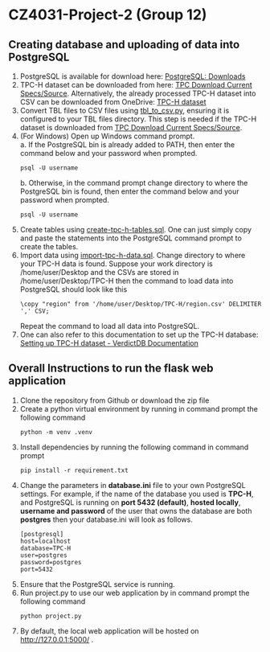 # CZ4031-Project-2 (Group 12)
## Creating database and uploading of data into PostgreSQL
1. PostgreSQL is available for download here: [PostgreSQL: Downloads](https://www.postgresql.org/download/) 
2. TPC-H dataset can be downloaded from here: [TPC Download Current Specs/Source](https://www.tpc.org/tpc_documents_current_versions/current_specifications5.asp). Alternatively, the already processed TPC-H dataset into CSV can be downloaded from OneDrive: [TPC-H dataset](https://entuedu-my.sharepoint.com/personal/royl0003_e_ntu_edu_sg/_layouts/15/onedrive.aspx?id=%2Fpersonal%2Froyl0003%5Fe%5Fntu%5Fedu%5Fsg%2FDocuments%2FTPC%2DH%20dataset&ga=1)
3. Convert TBL files to CSV files using [tbl_to_csv.py](https://github.com/fabecode/CZ4031-Project-2/blob/main/postgresql_scripts/tbl_to_csv.py), ensuring it is configured to your TBL files directory. This step is needed if the TPC-H dataset is downloaded from [TPC Download Current Specs/Source](https://www.tpc.org/tpc_documents_current_versions/current_specifications5.asp).
4. (For Windows) Open up Windows command prompt.  
    a. If the PostgreSQL bin is already added to PATH, then enter the command below and your password when prompted.   
    ```console
    psql -U username
    ```    
    b. Otherwise, in the command prompt change directory to where the PostgreSQL bin is found, then enter the command below and your password when prompted.   
    ```console
    psql -U username
    ``` 
5. Create tables using [create-tpc-h-tables.sql](https://github.com/fabecode/CZ4031-Project-2/blob/main/postgresql_scripts/create-tpc-h-tables.sql). One can just simply copy and paste the statements into the PostgreSQL command prompt to create the tables. 
6. Import data using [import-tpc-h-data.sql](https://github.com/fabecode/CZ4031-Project-2/blob/main/postgresql_scripts/import-tpc-h-data.sql). Change directory to where your TPC-H data is found. Suppose your work directory is /home/user/Desktop and the CSVs are stored in /home/user/Desktop/TPC-H then the command to load data into PostgreSQL should look like this
    ```console
    \copy "region" from '/home/user/Desktop/TPC-H/region.csv' DELIMITER ',' CSV;
    ``` 
    Repeat the command to load all data into PostgreSQL. 
7. One can also refer to this documentation to set up the TPC-H database: [Setting up TPC-H dataset - VerdictDB Documentation](https://docs.verdictdb.org/tutorial/tpch/#postgresql)

## Overall Instructions to run the flask web application
1. Clone the repository from Github or download the zip file
2. Create a python virtual environment by running in command prompt the following command
    ```console
    python -m venv .venv
    ``` 
3. Install dependencies by running the following command in command prompt
    ```console
    pip install -r requirement.txt
    ```
4. Change the parameters in **database.ini** file to your own PostgreSQL settings. For example, if the name of the database you used is **TPC-H**, and PostgreSQL is running on **port 5432 (default)**, **hosted locally**, **username and password** of the user that owns the database are both **postgres** then your database.ini will look as follows.
    ```
    [postgresql]    
    host=localhost    
    database=TPC-H   
    user=postgres   
    password=postgres   
    port=5432   
    ```
5. Ensure that the PostgreSQL service is running. 
6. Run project.py to use our web application by in command prompt the following command
    ```console
    python project.py
    ```
5. By default, the local web application will be hosted on http://127.0.0.1:5000/ .
